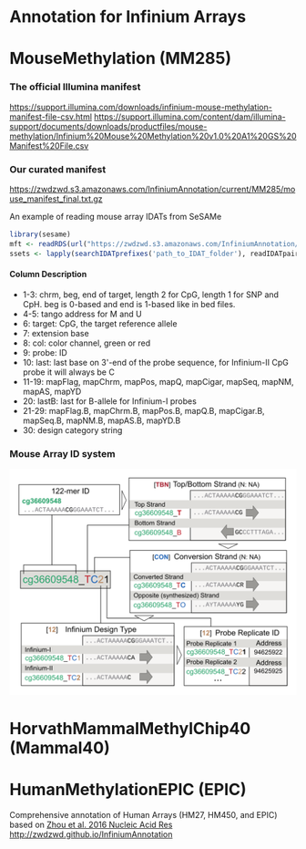 # Annotation for Infinium Arrays

# MouseMethylation (MM285)
### The official Illumina manifest
https://support.illumina.com/downloads/infinium-mouse-methylation-manifest-file-csv.html
https://support.illumina.com/content/dam/illumina-support/documents/downloads/productfiles/mouse-methylation/Infinium%20Mouse%20Methylation%20v1.0%20A1%20GS%20Manifest%20File.csv

### Our curated manifest
https://zwdzwd.s3.amazonaws.com/InfiniumAnnotation/current/MM285/mouse_manifest_final.txt.gz

An example of reading mouse array IDATs from SeSAMe
```R
library(sesame)
mft <- readRDS(url("https://zwdzwd.s3.amazonaws.com/InfiniumAnnotation/current/MM285/mouse_manifest_final_sesame.rds"))
ssets <- lapply(searchIDATprefixes('path_to_IDAT_folder'), readIDATpair, manifest=mft, platform='MM285')
```

#### Column Description
- 1-3: chrm, beg, end of target, length 2 for CpG, length 1 for SNP and CpH. beg is 0-based and end is 1-based like in bed files.
- 4-5: tango address for M and U
- 6: target: CpG, the target reference allele
- 7: extension base
- 8: col: color channel, green or red
- 9: probe: ID
- 10: last: last base on 3'-end of the probe sequence, for Infinium-II CpG probe it will always be C
- 11-19: mapFlag, mapChrm, mapPos, mapQ, mapCigar, mapSeq, mapNM, mapAS, mapYD
- 20: lastB: last for B-allele for Infinium-I probes
- 21-29: mapFlag.B, mapChrm.B, mapPos.B, mapQ.B, mapCigar.B, mapSeq.B, mapNM.B, mapAS.B, mapYD.B
- 30: design category string

### Mouse Array ID system

<img src="20210110_mouse_array_ID.png" alt="" width="660">

# HorvathMammalMethylChip40 (Mammal40)

# HumanMethylationEPIC (EPIC)
Comprehensive annotation of Human Arrays (HM27, HM450, and EPIC) based on [Zhou et al. 2016 Nucleic Acid Res](https://academic.oup.com/nar/article/45/4/e22/2290930)
http://zwdzwd.github.io/InfiniumAnnotation
